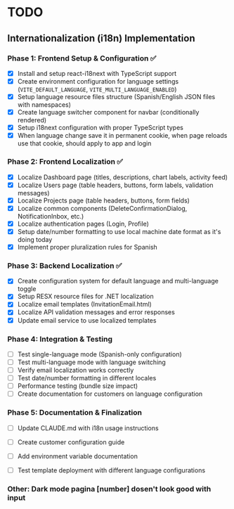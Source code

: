 # TODO

## Internationalization (i18n) Implementation

### Phase 1: Frontend Setup & Configuration ✅
- [x] Install and setup react-i18next with TypeScript support
- [x] Create environment configuration for language settings (`VITE_DEFAULT_LANGUAGE`, `VITE_MULTI_LANGUAGE_ENABLED`)
- [x] Setup language resource files structure (Spanish/English JSON files with namespaces)
- [x] Create language switcher component for navbar (conditionally rendered)
- [x] Setup i18next configuration with proper TypeScript types
- [x] When language change save it in permanent cookie, when page reloads use that cookie, should apply to app and login

### Phase 2: Frontend Localization ✅
- [x] Localize Dashboard page (titles, descriptions, chart labels, activity feed)
- [x] Localize Users page (table headers, buttons, form labels, validation messages)
- [x] Localize Projects page (table headers, buttons, form fields)
- [x] Localize common components (DeleteConfirmationDialog, NotificationInbox, etc.)
- [x] Localize authentication pages (Login, Profile)
- [x] Setup date/number formatting to use local machine date format as it's doing today
- [x] Implement proper pluralization rules for Spanish

### Phase 3: Backend Localization ✅
- [x] Create configuration system for default language and multi-language toggle
- [x] Setup RESX resource files for .NET localization
- [x] Localize email templates (InvitationEmail.html)
- [x] Localize API validation messages and error responses
- [x] Update email service to use localized templates

### Phase 4: Integration & Testing
- [ ] Test single-language mode (Spanish-only configuration)
- [ ] Test multi-language mode with language switching
- [ ] Verify email localization works correctly
- [ ] Test date/number formatting in different locales
- [ ] Performance testing (bundle size impact)
- [ ] Create documentation for customers on language configuration

### Phase 5: Documentation & Finalization
- [ ] Update CLAUDE.md with i18n usage instructions
- [ ] Create customer configuration guide
- [ ] Add environment variable documentation
- [ ] Test template deployment with different language configurations


### Other: Dark mode pagina [number] dosen't look good with input 
